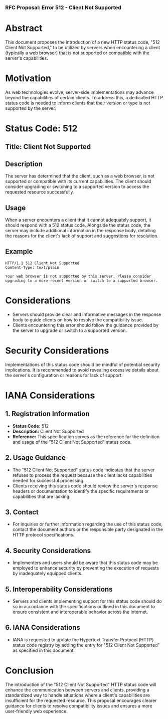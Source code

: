### RFC Proposal: Error 512 - Client Not Supported
# Abstract
This document proposes the introduction of a new HTTP status code, "512 Client Not Supported," to be utilized by servers when encountering a client (typically a web browser) that is not supported or compatible with the server's capabilities.
# Motivation
As web technologies evolve, server-side implementations may advance beyond the capabilities of certain clients. To address this, a dedicated HTTP status code is needed to inform clients that their version or type is not supported by the server.
# Status Code: 512
## Title: Client Not Supported
## Description
The server has determined that the client, such as a web browser, is not supported or compatible with its current capabilities. The client should consider upgrading or switching to a supported version to access the requested resource successfully.
## Usage
When a server encounters a client that it cannot adequately support, it should respond with a 512 status code. Alongside the status code, the server may include additional information in the response body, detailing the reasons for the client's lack of support and suggestions for resolution.
## Example
```http
HTTP/1.1 512 Client Not Supported
Content-Type: text/plain

Your web browser is not supported by this server. Please consider upgrading to a more recent version or switch to a supported browser.
```
# Considerations
- Servers should provide clear and informative messages in the response body to guide clients on how to resolve the compatibility issue.
- Clients encountering this error should follow the guidance provided by the server to upgrade or switch to a supported version.
# Security Considerations
Implementations of this status code should be mindful of potential security implications. It is recommended to avoid revealing excessive details about the server's configuration or reasons for lack of support.
# IANA Considerations
## 1. Registration Information
- **Status Code:** 512
- **Description:** Client Not Supported
- **Reference:** This specification serves as the reference for the definition and usage of the "512 Client Not Supported" status code.
## 2. Usage Guidance
- The "512 Client Not Supported" status code indicates that the server refuses to process the request because the client lacks capabilities needed for successful processing.
- Clients receiving this status code should review the server's response headers or documentation to identify the specific requirements or capabilities that are lacking.
## 3. Contact
- For inquiries or further information regarding the use of this status code, contact the document authors or the responsible party designated in the HTTP protocol specifications.
## 4. Security Considerations
- Implementers and users should be aware that this status code may be employed to enhance security by preventing the execution of requests by inadequately equipped clients.
## 5. Interoperability Considerations
- Servers and clients implementing support for this status code should do so in accordance with the specifications outlined in this document to ensure consistent and interoperable behavior across the Internet.
## 6. IANA Considerations
- IANA is requested to update the Hypertext Transfer Protocol (HTTP) status code registry by adding the entry for "512 Client Not Supported" as specified in this document.
# Conclusion
The introduction of the "512 Client Not Supported" HTTP status code will enhance the communication between servers and clients, providing a standardized way to handle situations where a client's capabilities are insufficient for the requested resource. This proposal encourages clearer guidance for clients to resolve compatibility issues and ensures a more user-friendly web experience.
